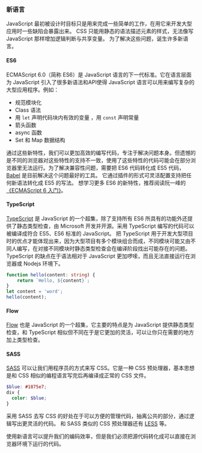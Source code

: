 ### 新语言
JavaScript 最初被设计时目标只是用来完成一些简单的工作，在用它来开发大型应用时一些缺陷会暴露出来。
CSS 只能用静态的语法描述元素的样式，无法像写 JavaScript 那样增加逻辑判断与共享变量。
为了解决这些问题，诞生许多新语言。

#### ES6
ECMAScript 6.0（简称 ES6）是 JavaScript 语言的下一代标准。它在语言层面为 JavaScript 引入了很多新语法和API使得 JavaScript 语言可以用来编写复杂的大型应用程序。例如：
- 规范模块化
- Class 语法
- 用 `let` 声明代码块内有效的变量 ，用 `const` 声明常量
- 箭头函数
- async 函数
- Set 和 Map 数据结构

通过这些新特性，我们可以更加高效的编写代码，专注于解决问题本身。但遗憾的是不同的浏览器对这些特性的支持不一致，使用了这些特性的代码可能会在部分浏览器里无法运行。为了解决兼容性问题，需要把 ES6 代码转化成 ES5 代码，[Babel](https://babeljs.io) 是目前解决这个问题最好的工具。 
它通过插件的形式可灵活配置支持把任何新语法转化成 ES5 的写法。
想学习更多 ES6 的新特性，推荐阅读阮一峰的 [《ECMAScript 6 入门》](http://es6.ruanyifeng.com)。

#### TypeScript
[TypeScript](https://www.typescriptlang.org) 是 JavaScript 的一个超集，除了支持所有 ES6 所具有的功能外还提供了静态类型检查，由 Microsoft 开发并开源。采用 TypeScript 编写的代码可以被编译成符合 ES5、ES6 标准的 JavaScript。
把 TypeScript 用于开发大型项目时的优点才能体现出来，因为大型项目有多个模块组合而成，不同模块可能又由不同人编写，在对接不同模块时静态类型检查会在编译阶段找出可能存在的问题。
TypeScript 的缺点在于语法相对于 JavaScript 更加啰嗦，而且无法直接运行在浏览器或 Nodejs 环境下。
```typescript
function hello(content: string) {
    return `Hello, ${content}`;
}
let content = 'word';
hello(content);
```

#### Flow
[Flow](https://flow.org) 也是 JavaScript 的一个超集，它主要的特点是为 JavaScript 提供静态类型检查，和 TypeScript 相似但不同在于是它更加的灵活，可以让你只在需要的地方加上类型检查。

#### SASS
[SASS](http://sass-lang.com) 可以让我们用程序员的方式来写 CSS。它是一种 CSS 预处理器，基本思想是和 CSS 相似的编程语言写完后再编译成正常的 CSS 文件。
```scss
$blue: #1875e7;　
div {
  color: $blue;
}
```
采用 SASS 去写 CSS 的好处在于可以方便的管理代码，抽离公共的部分，通过逻辑写出更灵活的代码。
和 SASS 类似的 CSS 预处理器还有 [LESS](http://lesscss.org) 等。

使用新语言可以提升我们的编码效率，但是我们必须把源代码转化成可以直接在浏览器环境下运行的代码。
